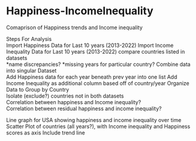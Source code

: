 # Happiness-IncomeInequality
Comaprison of Happiness trends and Income inequality


Steps For Analysis	
Import Happiness Data for Last 10 years (2013-2022)	
Import Income Inequality Data for Last 10 years (2013-2022)	
compare countries listed in datasets	
	*name discrepancies?
	*missing years for particular country?
Combine data into singular Dataset 	
	Add Happiness data for each year beneath prev year into one list
	Add Income Inequality as additional column based off of country/year
Organize Data to Group by Country	
Isolate (exclude?) countries not in both datasets	
Correlation between happiness and Income inequality?	
Correlation between residual happiness and income inequality?	
	
Line graph for USA showing happiness and income inequality over time	
Scatter Plot of countries (all years?), with Income inequality and Happiness scores as axis	
	Include trend line
